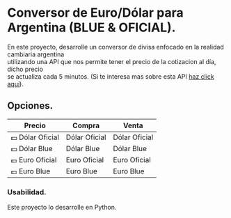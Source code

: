 # Conversor de Euro/Dólar para Argentina (BLUE & OFICIAL).

En este proyecto, desarrolle un conversor de divisa enfocado en la realidad cambiaria argentina <br>
utilizando una API que nos permite tener el precio de la cotizacion al día, dicho precio <br>
se actualiza cada 5 minutos. (Si te interesa mas sobre esta API [haz click aquí](https://bluelytics.com.ar/#!/api)).
<br>

## Opciones.

Precio | Compra | Venta
------ | ------ | -----
💵 Dólar Oficial | Dólar Oficial | Dólar Oficial
💵 Dólar Blue | Dólar Blue | Dólar Blue
💶 Euro Oficial | Euro Oficial | Euro Oficial
💶 Euro Blue | Euro Blue | Euro Blue

### Usabilidad.

Este proyecto lo desarrolle en Python. <br>



